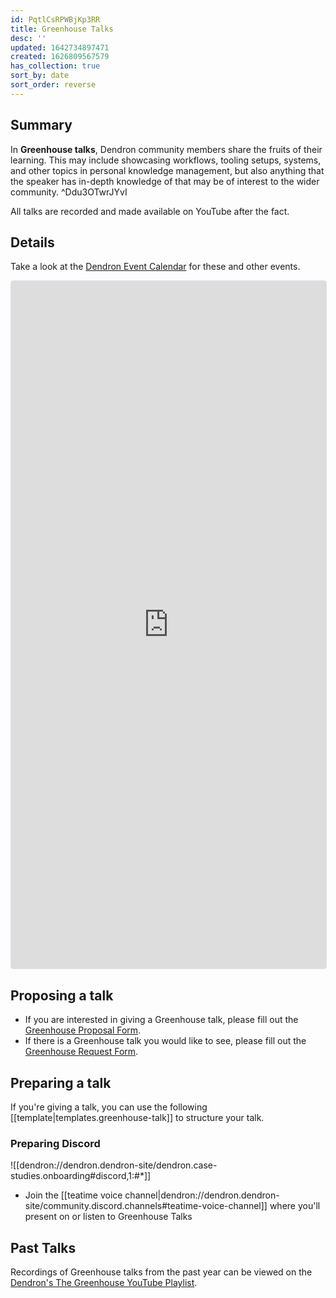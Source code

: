 ```yaml
---
id: PqtlCsRPWBjKp3RR
title: Greenhouse Talks
desc: ''
updated: 1642734897471
created: 1626809567579
has_collection: true
sort_by: date
sort_order: reverse
---
```


## Summary

In **Greenhouse talks**, Dendron community members share the fruits of their learning. This may include showcasing workflows, tooling setups, systems, and other topics in personal knowledge management, but also anything that the speaker has in-depth knowledge of that may be of interest to the wider community.  ^Ddu3OTwrJYvI

All talks are recorded and made available on YouTube after the fact.

## Details

Take a look at the [Dendron Event Calendar](https://link.dendron.so/luma) for these and other events.

<iframe
  src="https://lu.ma/embed-checkout/evt-4C9uafLOnWOFXmm"
  width="100%"
  height="1100"
  frameborder="0"
  style="border:1px solid #bfcbda88;border-radius:4px;"
  allowfullscreen=""
  aria-hidden="false"
  tabindex="0"
></iframe>

## Proposing a talk

- If you are interested in giving a Greenhouse talk, please fill out the [Greenhouse Proposal Form](https://airtable.com/shrHMMl1NwefpM689?prefill_SurveyName=GreenhouseProposal).
- If there is a Greenhouse talk you would like to see, please fill out the [Greenhouse Request Form](https://airtable.com/shrig560yLNVSb79y?prefill_SurveyName=GreenhouseRequest).

## Preparing a talk

If you're giving a talk, you can use the following [[template|templates.greenhouse-talk]] to structure your talk.

### Preparing Discord

![[dendron://dendron.dendron-site/dendron.case-studies.onboarding#discord,1:#*]]
- Join the [[teatime voice channel|dendron://dendron.dendron-site/community.discord.channels#teatime-voice-channel]] where you'll present on or listen to Greenhouse Talks

## Past Talks

Recordings of Greenhouse talks from the past year can be viewed on the [Dendron's The Greenhouse YouTube Playlist](https://www.youtube.com/playlist?list=PLrXlRqY7c8J-lPtS82muQd4VD8pR7Vn4E).
